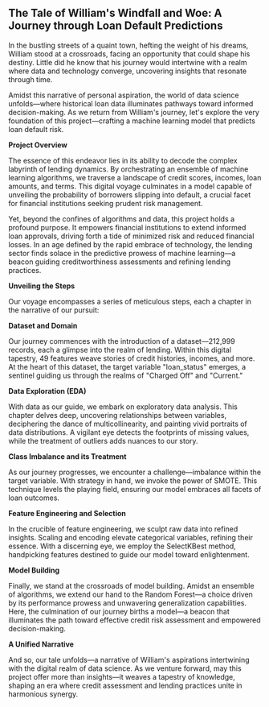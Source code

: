 ## The Tale of William's Windfall and Woe: A Journey through Loan Default Predictions

In the bustling streets of a quaint town, hefting the weight of his dreams, William stood at a crossroads, facing an opportunity that could shape his destiny. Little did he know that his journey would intertwine with a realm where data and technology converge, uncovering insights that resonate through time.

Amidst this narrative of personal aspiration, the world of data science unfolds—where historical loan data illuminates pathways toward informed decision-making. As we return from William's journey, let's explore the very foundation of this project—crafting a machine learning model that predicts loan default risk.

**Project Overview**

The essence of this endeavor lies in its ability to decode the complex labyrinth of lending dynamics. By orchestrating an ensemble of machine learning algorithms, we traverse a landscape of credit scores, incomes, loan amounts, and terms. This digital voyage culminates in a model capable of unveiling the probability of borrowers slipping into default, a crucial facet for financial institutions seeking prudent risk management.

Yet, beyond the confines of algorithms and data, this project holds a profound purpose. It empowers financial institutions to extend informed loan approvals, driving forth a tide of minimized risk and reduced financial losses. In an age defined by the rapid embrace of technology, the lending sector finds solace in the predictive prowess of machine learning—a beacon guiding creditworthiness assessments and refining lending practices.

**Unveiling the Steps**

Our voyage encompasses a series of meticulous steps, each a chapter in the narrative of our pursuit:

**Dataset and Domain**

Our journey commences with the introduction of a dataset—212,999 records, each a glimpse into the realm of lending. Within this digital tapestry, 49 features weave stories of credit histories, incomes, and more. At the heart of this dataset, the target variable "loan_status" emerges, a sentinel guiding us through the realms of "Charged Off" and "Current."

**Data Exploration (EDA)**

With data as our guide, we embark on exploratory data analysis. This chapter delves deep, uncovering relationships between variables, deciphering the dance of multicollinearity, and painting vivid portraits of data distributions. A vigilant eye detects the footprints of missing values, while the treatment of outliers adds nuances to our story.

**Class Imbalance and its Treatment**

As our journey progresses, we encounter a challenge—imbalance within the target variable. With strategy in hand, we invoke the power of SMOTE. This technique levels the playing field, ensuring our model embraces all facets of loan outcomes.

**Feature Engineering and Selection**

In the crucible of feature engineering, we sculpt raw data into refined insights. Scaling and encoding elevate categorical variables, refining their essence. With a discerning eye, we employ the SelectKBest method, handpicking features destined to guide our model toward enlightenment.

**Model Building**

Finally, we stand at the crossroads of model building. Amidst an ensemble of algorithms, we extend our hand to the Random Forest—a choice driven by its performance prowess and unwavering generalization capabilities. Here, the culmination of our journey births a model—a beacon that illuminates the path toward effective credit risk assessment and empowered decision-making.

**A Unified Narrative**

And so, our tale unfolds—a narrative of William's aspirations intertwining with the digital realm of data science. As we venture forward, may this project offer more than insights—it weaves a tapestry of knowledge, shaping an era where credit assessment and lending practices unite in harmonious synergy.